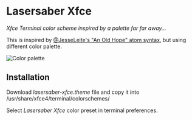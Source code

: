 # Lasersaber Xfce
*Xfce Terminal color scheme inspired by a palette far far away...*

This is inspired by [@JesseLeite's "An Old Hope" atom syntax](https://github.com/JesseLeite/an-old-hope-syntax-atom), but using different color palette.

![Color palette]()

## Installation
Download *lasersaber-xfce.theme* file and copy it into /usr/share/xfce4/terminal/colorschemes/

Select *Lasersaber Xfce* color preset in terminal preferences.
